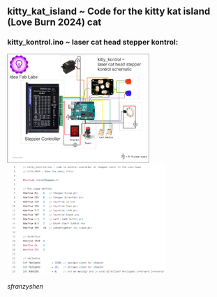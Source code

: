 ## kitty_kat_island ~ Code for the kitty kat island (Love Burn 2024) cat

### kitty_kontrol.ino ~ laser cat head stepper kontrol:

<img height="250" src="https://raw.githubusercontent.com/ideafablabs/kitty_kat_island/main/kitty_kontrol5.png"><img height="250" src="https://raw.githubusercontent.com/ideafablabs/kitty_kat_island/main/kitty_kode.png">






###### sfranzyshen
